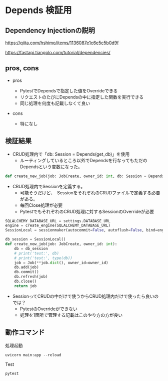# Depends 検証用

## Dependency Injectionの説明

https://qiita.com/hshimo/items/1136087e1c6e5c5b0d9f

https://fastapi.tiangolo.com/tutorial/dependencies/


## pros, cons

- pros
    - PytestでDependsで指定した値をOverrideできる
    - リクエストのたびにDependsの中に指定した関数を実行できる
    - 同じ処理を何度も記載しなくて良い   

- cons
    - 特になし

## 検証結果

- CRUD処理内で「db: Session = Depends(get_db)」を使用
    - ルーティングしているところ以外でDependsを行なってもただのDependsという変数になった。
```python
def create_new_job(job: JobCreate, owner_id: int, db: Session = Depends(get_db)):
```    


- CRUD処理内でSessionを定義する。
    - 可能そうだけど、　SessionをそれぞれのCRUDファイルで定義する必要がある。
    - 毎回Close処理が必要
    - PytestでもそれぞれのCRUD処理に対するSessionのOverrideが必要
```python
SQLALCHEMY_DATABASE_URL = settings.DATABASE_URL
engine = create_engine(SQLALCHEMY_DATABASE_URL)
SessionLocal = sessionmaker(autocommit=False, autoflush=False, bind=engine)

db_session = SessionLocal()
def create_new_job(job: JobCreate, owner_id: int):
    db = db_session
    # print('test:', db)
    # print('test:', type(db))
    job = Job(**job.dict(), owner_id=owner_id)
    db.add(job)
    db.commit()
    db.refresh(job)
    db.close()
    return job
```

- SessionってCRUDの中だけで使うからCRUD処理内だけで使ったら良いのでは？
    - PytestのOverrideができない
    - 処理を1箇所で管理する記載はこのやり方の方が良い

## 動作コマンド
処理起動
```
uvicorn main:app --reload
```

Test
```
pytest
```

